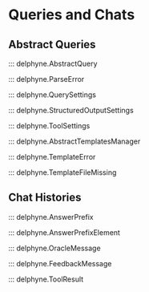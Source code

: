 # Queries and Chats

<!-- Covers core.queries, core.chat -->

## Abstract Queries

::: delphyne.AbstractQuery

::: delphyne.ParseError

::: delphyne.QuerySettings

::: delphyne.StructuredOutputSettings

::: delphyne.ToolSettings

::: delphyne.AbstractTemplatesManager

::: delphyne.TemplateError

::: delphyne.TemplateFileMissing

## Chat Histories

::: delphyne.AnswerPrefix

::: delphyne.AnswerPrefixElement

::: delphyne.OracleMessage

::: delphyne.FeedbackMessage

::: delphyne.ToolResult

